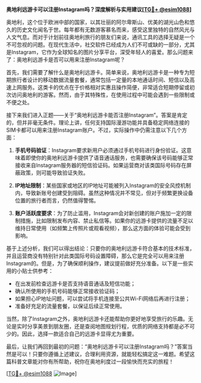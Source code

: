 **奥地利远游卡可以注册Instagram吗？深度解析与实用建议[[TG💪+ @esim1088](https://t.me/s/esim1088)]**

奥地利，这个位于欧洲中部的国家，以其壮丽的阿尔卑斯山、优美的湖光山色和悠久的历史文化闻名于世。每年都有无数游客慕名而来，感受这里独特的自然风光与人文气息。而对于计划前往奥地利旅行的朋友们来说，通讯工具的选择无疑是一个不可忽视的问题。在现代生活中，社交软件已经成为人们不可或缺的一部分，尤其是Instagram，它作为全球知名的图片分享平台，深受年轻人的喜爱。那么问题来了：奥地利远游卡是否可以用来注册Instagram呢？

首先，我们需要了解什么是奥地利远游卡。简单来说，奥地利远游卡是一种专为短期旅行者设计的移动数据流量套餐，通常包括一定量的本地通话时间、短信以及高速上网服务。这类卡的优点在于价格相对实惠且操作简便，非常适合短期停留或初次访问奥地利的游客。然而，由于其特殊性，在使用过程中可能会遇到一些限制或不便之处。

接下来我们进入正题——关于“奥地利远游卡能否注册Instagram”。答案是肯定的，但并非毫无条件。理论上讲，任何支持国际漫游功能并具备稳定网络连接的SIM卡都可以用来注册Instagram账户。不过，实际操作中仍需注意以下几个方面：

1. **手机号码验证**：Instagram要求新用户必须通过手机号码进行身份验证。这意味着即使你的奥地利远游卡提供了语音通话服务，也需要确保该号码能够正常接收来自Instagram服务器的短信验证码。如果运营商对该类国际号码存在屏蔽政策，则可能导致验证失败。
   
2. **IP地址限制**：某些国家或地区的IP地址可能被列入Instagram的安全风控机制内，导致新账号创建受到阻碍。虽然这种情况并不常见，但对于频繁更换设备位置的旅行者而言，仍然值得警惕。

3. **账户活跃度要求**：为了防止滥用，Instagram会对新创建的账户施加一定的限制措施，比如限制发布内容、禁止私信等。如果你的远游卡提供的流量不足以维持日常使用（如频繁上传照片或观看视频），那么这方面的体验可能会受到影响。

基于上述分析，我们可以得出结论：只要你的奥地利远游卡符合基本的技术标准，并且运营商没有特别针对此类国际号码设置障碍，那么它是完全可以用来注册Instagram的。但是，为了确保顺利操作，建议提前做好充分准备。以下是一些实用的小贴士供参考：

- 在出发前检查远游卡是否支持语音通话及短信功能；
- 确认所使用的手机号码能够正常接收验证码；
- 如果担心IP地址问题，可以尝试将手机连接至公共Wi-Fi网络后再进行注册；
- 准备好充足的流量套餐，以保证后续正常使用。

当然，除了Instagram之外，奥地利远游卡还能帮助你更好地享受旅行的乐趣。无论是实时分享美景到朋友圈，还是查阅地图规划行程，优质的网络支持都是必不可少的。因此，选择一款适合自己的远游卡显得尤为重要。

最后，让我们再回到最初的问题：“奥地利远游卡可以注册Instagram吗？”答案当然是可以！只要你遵循上述建议，合理利用资源，就能轻松搞定这一难题。希望这篇科普文章能对你有所帮助，祝你在奥地利度过一段愉快而充实的旅程！

[[TG💪+ @esim1088](https://t.me/s/esim1088) ![Image](https://i.postimg.cc/4NQfJmqS/Snipaste-2025-05-13-00-14-12.png)]